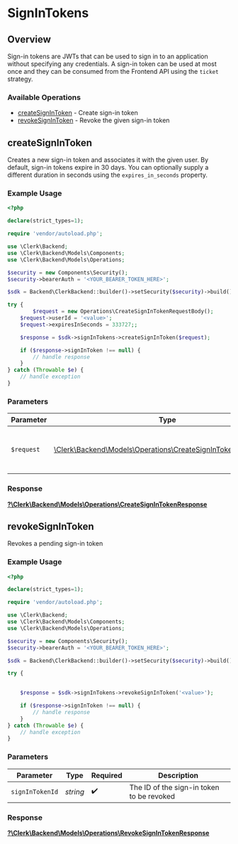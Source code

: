 # SignInTokens


## Overview

Sign-in tokens are JWTs that can be used to sign in to an application without specifying any credentials.
A sign-in token can be used at most once and they can be consumed from the Frontend API using the `ticket` strategy.

### Available Operations

* [createSignInToken](#createsignintoken) - Create sign-in token
* [revokeSignInToken](#revokesignintoken) - Revoke the given sign-in token

## createSignInToken

Creates a new sign-in token and associates it with the given user.
By default, sign-in tokens expire in 30 days.
You can optionally supply a different duration in seconds using the `expires_in_seconds` property.

### Example Usage

```php
<?php

declare(strict_types=1);

require 'vendor/autoload.php';

use \Clerk\Backend;
use \Clerk\Backend\Models\Components;
use \Clerk\Backend\Models\Operations;

$security = new Components\Security();
$security->bearerAuth = '<YOUR_BEARER_TOKEN_HERE>';

$sdk = Backend\ClerkBackend::builder()->setSecurity($security)->build();

try {
        $request = new Operations\CreateSignInTokenRequestBody();
    $request->userId = '<value>';
    $request->expiresInSeconds = 333727;;

    $response = $sdk->signInTokens->createSignInToken($request);

    if ($response->signInToken !== null) {
        // handle response
    }
} catch (Throwable $e) {
    // handle exception
}
```

### Parameters

| Parameter                                                                                                                | Type                                                                                                                     | Required                                                                                                                 | Description                                                                                                              |
| ------------------------------------------------------------------------------------------------------------------------ | ------------------------------------------------------------------------------------------------------------------------ | ------------------------------------------------------------------------------------------------------------------------ | ------------------------------------------------------------------------------------------------------------------------ |
| `$request`                                                                                                               | [\Clerk\Backend\Models\Operations\CreateSignInTokenRequestBody](../../Models/Operations/CreateSignInTokenRequestBody.md) | :heavy_check_mark:                                                                                                       | The request object to use for the request.                                                                               |


### Response

**[?\Clerk\Backend\Models\Operations\CreateSignInTokenResponse](../../Models/Operations/CreateSignInTokenResponse.md)**


## revokeSignInToken

Revokes a pending sign-in token

### Example Usage

```php
<?php

declare(strict_types=1);

require 'vendor/autoload.php';

use \Clerk\Backend;
use \Clerk\Backend\Models\Components;
use \Clerk\Backend\Models\Operations;

$security = new Components\Security();
$security->bearerAuth = '<YOUR_BEARER_TOKEN_HERE>';

$sdk = Backend\ClerkBackend::builder()->setSecurity($security)->build();

try {
    

    $response = $sdk->signInTokens->revokeSignInToken('<value>');

    if ($response->signInToken !== null) {
        // handle response
    }
} catch (Throwable $e) {
    // handle exception
}
```

### Parameters

| Parameter                                 | Type                                      | Required                                  | Description                               |
| ----------------------------------------- | ----------------------------------------- | ----------------------------------------- | ----------------------------------------- |
| `signInTokenId`                           | *string*                                  | :heavy_check_mark:                        | The ID of the sign-in token to be revoked |


### Response

**[?\Clerk\Backend\Models\Operations\RevokeSignInTokenResponse](../../Models/Operations/RevokeSignInTokenResponse.md)**

